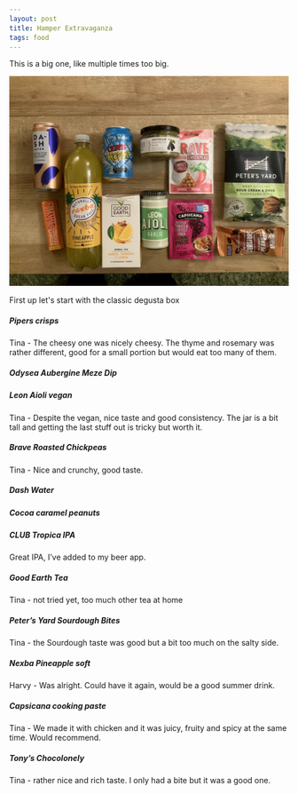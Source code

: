 ```yaml
---
layout: post
title: Hamper Extravaganza
tags: food
---
```


This is a big one, like multiple times too big.

<img src="degusta-box.jpg" />

First up let's start with the classic degusta box

##### Pipers crisps
Tina - The cheesy one was nicely cheesy. The thyme and rosemary was rather different, good for a small portion but would eat too many of them.

##### Odysea Aubergine Meze Dip


##### Leon Aioli vegan
Tina - Despite the vegan, nice taste and good consistency. The jar is a bit tall and getting the last stuff out is tricky but worth it.

##### Brave Roasted Chickpeas
Tina - Nice and crunchy, good taste. 

##### Dash Water


##### Cocoa caramel peanuts


##### CLUB Tropica IPA
Great IPA, I’ve added to my beer app.

##### Good Earth Tea
Tina - not tried yet, too much other tea at home

##### Peter’s Yard Sourdough Bites
Tina - the Sourdough taste was good but a bit too much on the salty side. 


##### Nexba Pineapple soft
Harvy - Was alright. Could have it again, would be a good summer drink.

##### Capsicana cooking paste
Tina - We made it with chicken and it was juicy, fruity and spicy at the same time. Would recommend.

##### Tony’s Chocolonely
Tina - rather nice and rich taste. I only had a bite but it was a good one.
